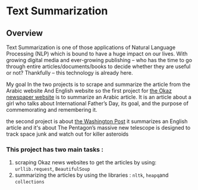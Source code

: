 # Text Summarization

## Overview
Text Summarization is one of those applications of Natural Language Processing (NLP) which is bound to have a huge impact on our lives. With growing digital media and ever-growing publishing – who has the time to go through entire articles/documents/books to decide whether they are useful or not? Thankfully – this technology is already here.  

My goal In the two projects is to scrape and summarize the article from the Arabic website And English website so the first project for [the Okaz newspaper website](https://github.com/Sara04ia/Text_Summarization/blob/main/Okaz_Text_Summarizing.ipynb) is to summarize an Arabic article. It is an article about a girl who talks about International Father’s Day, its goal, and the purpose of commemorating and remembering it.

the second project is about [the Washington Post](https://github.com/Sara04ia/Text_Summarization/blob/main/The_washington_post.ipynb) it summarizes an English article and it's about The Pentagon’s massive new telescope is designed to track space junk and watch out for killer asteroids

### This project has two main tasks :
1. scraping Okaz news websites to get the articles by using: `urllib.request`, `BeautifulSoup`
2. summarizing the articles  by using the libraries : `nltk`, `heapq`and `collections` 


